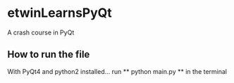 # etwinLearnsPyQt
A crash course in PyQt

## How to run the file
With PyQt4 and python2 installed... run ** python main.py ** in the terminal
